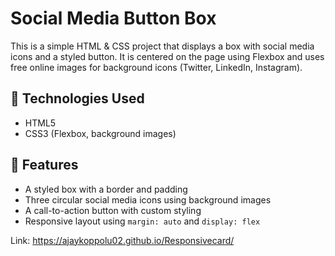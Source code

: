 # Social Media Button Box

This is a simple HTML & CSS project that displays a box with social media icons and a styled button. It is centered on the page using Flexbox and uses free online images for background icons (Twitter, LinkedIn, Instagram).

## 🔧 Technologies Used

- HTML5
- CSS3 (Flexbox, background images)

## 🎯 Features

- A styled box with a border and padding
- Three circular social media icons using background images
- A call-to-action button with custom styling
- Responsive layout using `margin: auto` and `display: flex`

 Link: https://ajaykoppolu02.github.io/Responsivecard/


